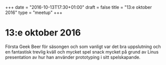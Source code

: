 +++
date = "2016-10-13T17:30+01:00"
draft = false
title = "13:e oktober 2016"
type = "meetup"
+++

13:e oktober 2016
===
Första Geek Beer för säsongen och som vanligt var det bra uppslutning och en fantastisk trevlig kväll och mycket spel snack mycket på grund av Linus presentation av hur han använder prototyping i sitt spelskapande.
